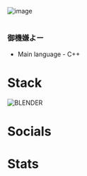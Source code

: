 ![image](https://github.com/user-attachments/assets/2e65ace1-7fab-4b20-aaac-a9e19155ea4c)
#

### 御機嫌よー

* Main language - C++

# Stack
![BLENDER]([https://img.shields.io/badge/go-%2300ADD8.svg?style=for-the-badge&logo=go&logoColor=white](https://img.shields.io/badge/blender-%23F5792A.svg?style=for-the-badge&logo=blender&logoColor=white))

# Socials



# Stats

